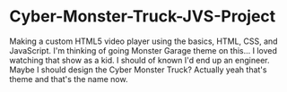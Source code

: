 # Cyber-Monster-Truck-JVS-Project
Making a custom HTML5 video player using the basics, HTML, CSS, and JavaScript. I'm thinking of going Monster Garage theme on this... I loved watching that show as a kid. I should of known I'd end up an engineer. Maybe I should design the Cyber Monster Truck? Actually yeah that's theme and that's the name now.
